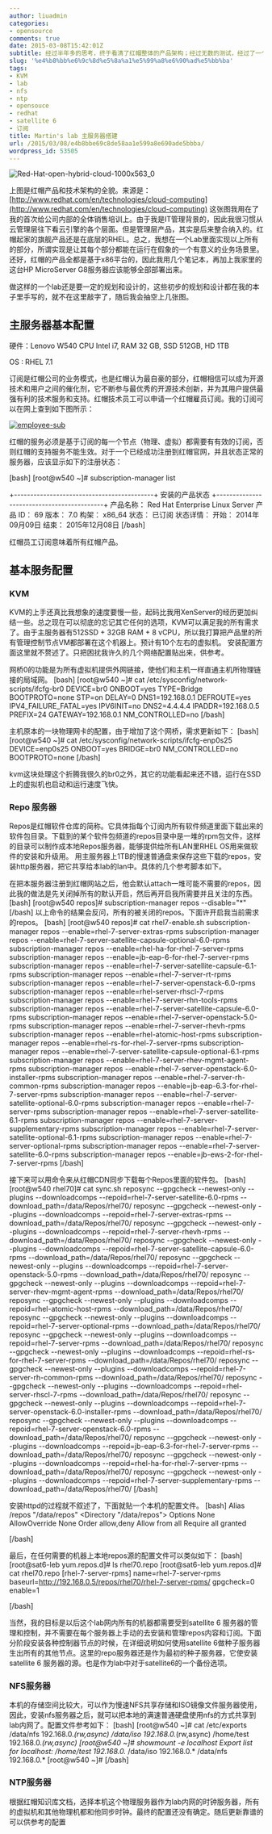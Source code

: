 ```yaml
---
author: liuadmin
categories:
- opensource
comments: true
date: 2015-03-08T15:42:01Z
subtitle: 经过半年多的思考，终于看清了红帽整体的产品架构；经过无数的测试，经过了一个痛苦学习过程，终于可以讲讲红帽的技术架构了。下面将用一些列文章整理一下，我目前所消化吸收的部分。顺便也对这一段的工作做一个小节。先看看红帽的整体技术架构。
slug: '%e4%b8%bb%e6%9c%8d%e5%8a%a1%e5%99%a8%e6%90%ad%e5%bb%ba'
tags:
- KVM
- lab
- nfs
- ntp
- opensouce
- redhat
- satellite 6
- 订阅
title: Martin's lab 主服务器搭建
url: /2015/03/08/e4b8bbe69c8de58aa1e599a8e690ade5bbba/
wordpress_id: 53505
---
```


![Red-Hat-open-hybrid-cloud-1000x563_0](http://7bv9gn.com1.z0.glb.clouddn.com/wp-content/uploads/2015/05/Red-Hat-open-hybrid-cloud-1000x563_0.png)

上图是红帽产品和技术架构的全貌。来源是：[http://www.redhat.com/en/technologies/cloud-computing](http://www.redhat.com/en/technologies/cloud-computing) 这张图我用在了我的首次给公司内部的全体销售培训上。由于我是IT管理背景的，因此我很习惯从云管理层往下看云引擎的各个层面。但是管理层产品，其实是后来整合纳入的。红帽起家的旗舰产品还是在底层的RHEL。总之，我想在一个Lab里面实现以上所有的部分，所谓实现是让其每个部分都能在运行在假象的一个有意义的业务场景里。还好，红帽的产品全都是基于x86平台的，因此我用几个笔记本，再加上我家里的这台HP MicroServer G8服务器应该能够全部部署出来。

做这样的一个lab还是要一定的规划和设计的，这些初步的规划和设计都在我的本子里手写的，就不在这里敲字了，随后我会抽空上几张图。


## 主服务器基本配置


硬件：Lenovo W540 CPU Intel i7, RAM 32 GB, SSD 512GB, HD 1TB

OS : RHEL 7.1

订阅是红帽公司的业务模式，也是红帽认为最自豪的部分，红帽相信可以成为开源技术和用户之间的催化剂，它不断参与最优秀的开源技术创新，并为其用户提供最强有利的技术服务和支持。红帽技术员工可以申请一个红帽雇员订阅。我的订阅可以在网上查到如下图所示：

[![employee-sub](http://7bv9gn.com1.z0.glb.clouddn.com/wp-content/uploads/2015/03/employee-sub-520x295.png)](http://7bv9gn.com1.z0.glb.clouddn.com/wp-content/uploads/2015/03/employee-sub.png)

红帽的服务必须是基于订阅的每一个节点（物理、虚拟）都需要有有效的订阅，否则红帽的支持服务不能生效。对于一个已经成功注册到红帽官网，并且状态正常的服务器，应该显示如下的注册状态：

[bash]
[root@w540 ~]# subscription-manager list

+-------------------------------------------+
安装的产品状态
+-------------------------------------------+
产品名称： Red Hat Enterprise Linux Server
产品 ID： 69
版本： 7.0
构架： x86_64
状态： 已订阅
状态详情：
开始： 2014年09月09日
结束： 2015年12月08日
[/bash]

红帽员工订阅意味着所有红帽产品。


## 基本服务配置




### KVM


KVM的上手还真比我想象的速度要慢一些，起码比我用XenServer的经历更加纠结一些。总之现在可以彻底的忘记其它任何的选项，KVM可以满足我的所有需求了。由于主服务器有512SSD + 32GB RAM + 8 vCPU，所以我打算把产品里的所有管理控制节点VM都部署在这个机器上。预计有10个左右的虚拟机。
安装配置方面这里就不赘述了。只把困扰我许久的几个网络配置贴出来，供参考。

网桥0的功能是为所有虚拟机提供外网链接，使他们和主机一样直通主机所物理链接的局域网。
[bash]
[root@w540 ~]# cat /etc/sysconfig/network-scripts/ifcfg-br0
DEVICE=br0
ONBOOT=yes
TYPE=Bridge
BOOTPROTO=none
STP=on
DELAY=0
DNS1=192.168.0.1
DEFROUTE=yes
IPV4_FAILURE_FATAL=yes
IPV6INIT=no
DNS2=4.4.4.4
IPADDR=192.168.0.5
PREFIX=24
GATEWAY=192.168.0.1
NM_CONTROLLED=no
[/bash]

主机原本的一块物理网卡的配置，由于增加了这个网桥，需求更新如下：
[bash]
[root@w540 ~]# cat /etc/sysconfig/network-scripts/ifcfg-enp0s25
DEVICE=enp0s25
ONBOOT=yes
BRIDGE=br0
NM_CONTROLLED=no
BOOTPROTO=none
[/bash]

kvm这块处理这个折腾我很久的br0之外，其它的功能看起来还不错，运行在SSD上的虚拟机也启动和运行速度飞快。


### Repo 服务器


Repos是红帽软件仓库的简称。它具体指每个订阅内所有软件频道里面下载出来的软件包目录。下载到的某个软件包频道的repos目录中是一堆的rpm包文件，这样的目录可以制作成本地Repos服务器，能够提供给所有LAN里RHEL OS用来做软件的安装和升级用。
用主服务器上1TB的慢速普通盘来保存这些下载的repos，安装http服务器，把它共享给本lab的lan中。具体的几个参考脚本如下。

在把本服务器注册到红帽网站之后，他会默认attach一堆可能不需要的repos，因此我的做法是先关闭掉所有的默认开启，然后再开启我所需要并且关注的东西。
[bash]
[root@w540 repos]# subscription-manager repos --disable="*"
[/bash]
以上命令的结果会反问，所有的被关闭的repos。下面许开启我当前需求的repos。
[bash]
[root@w540 repos]# cat rhel7-enable.sh
subscription-manager repos --enable=rhel-7-server-extras-rpms
subscription-manager repos --enable=rhel-7-server-satellite-capsule-optional-6.0-rpms
subscription-manager repos --enable=rhel-ha-for-rhel-7-server-rpms
subscription-manager repos --enable=jb-eap-6-for-rhel-7-server-rpms
subscription-manager repos --enable=rhel-7-server-satellite-capsule-6.1-rpms
subscription-manager repos --enable=rhel-7-server-rt-rpms
subscription-manager repos --enable=rhel-7-server-openstack-6.0-rpms
subscription-manager repos --enable=rhel-server-rhscl-7-rpms
subscription-manager repos --enable=rhel-7-server-rhn-tools-rpms
subscription-manager repos --enable=rhel-7-server-satellite-capsule-6.0-rpms
subscription-manager repos --enable=rhel-7-server-openstack-5.0-rpms
subscription-manager repos --enable=rhel-7-server-rhevh-rpms
subscription-manager repos --enable=rhel-atomic-host-rpms
subscription-manager repos --enable=rhel-rs-for-rhel-7-server-rpms
subscription-manager repos --enable=rhel-7-server-satellite-capsule-optional-6.1-rpms
subscription-manager repos --enable=rhel-7-server-rhev-mgmt-agent-rpms
subscription-manager repos --enable=rhel-7-server-openstack-6.0-installer-rpms
subscription-manager repos --enable=rhel-7-server-rh-common-rpms
subscription-manager repos --enable=jb-eap-6.3-for-rhel-7-server-rpms
subscription-manager repos --enable=rhel-7-server-satellite-optional-6.0-rpms
subscription-manager repos --enable=rhel-7-server-rpms
subscription-manager repos --enable=rhel-7-server-satellite-6.1-rpms
subscription-manager repos --enable=rhel-7-server-supplementary-rpms
subscription-manager repos --enable=rhel-7-server-satellite-optional-6.1-rpms
subscription-manager repos --enable=rhel-7-server-optional-rpms
subscription-manager repos --enable=rhel-7-server-satellite-6.0-rpms
subscription-manager repos --enable=jb-ews-2-for-rhel-7-server-rpms
[/bash]

接下来可以用命令来从红帽CDN同步下载每个Repos里面的软件包。
[bash]
[root@w540 rhel70]# cat sync.sh
reposync --gpgcheck --newest-only --plugins --downloadcomps --repoid=rhel-7-server-satellite-6.0-rpms --download_path=/data/Repos/rhel70/
reposync --gpgcheck --newest-only --plugins --downloadcomps --repoid=rhel-7-server-extras-rpms --download_path=/data/Repos/rhel70/
reposync --gpgcheck --newest-only --plugins --downloadcomps --repoid=rhel-7-server-rhevh-rpms --download_path=/data/Repos/rhel70/
reposync --gpgcheck --newest-only --plugins --downloadcomps --repoid=rhel-7-server-satellite-capsule-6.0-rpms --download_path=/data/Repos/rhel70/
reposync --gpgcheck --newest-only --plugins --downloadcomps --repoid=rhel-7-server-openstack-5.0-rpms --download_path=/data/Repos/rhel70/
reposync --gpgcheck --newest-only --plugins --downloadcomps --repoid=rhel-7-server-rhev-mgmt-agent-rpms --download_path=/data/Repos/rhel70/
reposync --gpgcheck --newest-only --plugins --downloadcomps --repoid=rhel-atomic-host-rpms --download_path=/data/Repos/rhel70/
reposync --gpgcheck --newest-only --plugins --downloadcomps --repoid=rhel-7-server-optional-rpms --download_path=/data/Repos/rhel70/
reposync --gpgcheck --newest-only --plugins --downloadcomps --repoid=rhel-7-server-rpms --download_path=/data/Repos/rhel70/
reposync --gpgcheck --newest-only --plugins --downloadcomps --repoid=rhel-rs-for-rhel-7-server-rpms --download_path=/data/Repos/rhel70/
reposync --gpgcheck --newest-only --plugins --downloadcomps --repoid=rhel-7-server-rh-common-rpms --download_path=/data/Repos/rhel70/
reposync --gpgcheck --newest-only --plugins --downloadcomps --repoid=rhel-server-rhscl-7-rpms --download_path=/data/Repos/rhel70/
reposync --gpgcheck --newest-only --plugins --downloadcomps --repoid=rhel-7-server-openstack-6.0-installer-rpms --download_path=/data/Repos/rhel70/
reposync --gpgcheck --newest-only --plugins --downloadcomps --repoid=rhel-7-server-openstack-6.0-rpms --download_path=/data/Repos/rhel70/
reposync --gpgcheck --newest-only --plugins --downloadcomps --repoid=jb-eap-6.3-for-rhel-7-server-rpms --download_path=/data/Repos/rhel70/
reposync --gpgcheck --newest-only --plugins --downloadcomps --repoid=rhel-ha-for-rhel-7-server-rpms --download_path=/data/Repos/rhel70/
reposync --gpgcheck --newest-only --plugins --downloadcomps --repoid=rhel-7-server-supplementary-rpms --download_path=/data/Repos/rhel70/
[/bash]

安装httpd的过程就不叙述了，下面就贴一个本机的配置文件。
[bash]
Alias /repos "/data/repos"
<Directory "/data/repos">
Options None
AllowOverride None
Order allow,deny
Allow from all
Require all granted

[/bash]

最后，在任何需要的机器上本地repos源的配置文件可以类似如下：
[bash]
[root@sat6-leb yum.repos.d]# ls
rhel70.repo
[root@sat6-leb yum.repos.d]# cat rhel70.repo
[rhel-7-server-rpms]
name=rhel-7-server-rpms
baseurl=http://192.168.0.5/repos/rhel70/rhel-7-server-rpms/
gpgcheck=0
enable=1

[/bash]

当然，我的目标是以后这个lab网内所有的机器都需要受到satellite 6 服务器的管理和控制，并不需要在每个服务器上手动的去安装和管理repos内容和订阅。下面分阶段安装各种控制器节点的时候，在详细说明如何使用satellite 6做种子服务器生出所有的其他节点。这里的repo服务器还是作为最初的种子服务器，它使安装satellite 6 服务器的源。也是作为lab中对于satellite6的一个备份选项。


### NFS服务器


本机的存储空间比较大，可以作为慢速NFS共享存储和ISO镜像文件服务器使用，因此，安装nfs服务器之后，就可以把本地的满速普通硬盘使用nfs的方式共享到lab内网了。配置文件参考如下：
[bash]
[root@w540 ~]# cat /etc/exports
/data/nfs 192.168.0.*(rw,async)
/data/iso 192.168.0.*(rw,async)
/home/test 192.168.0.*(rw,async)
[root@w540 ~]# showmount -e localhost
Export list for localhost:
/home/test 192.168.0.*
/data/iso 192.168.0.*
/data/nfs 192.168.0.*
[root@w540 ~]#
[/bash]


### NTP服务器


根据红帽知识库文档，选择本机这个物理服务器作为lab内网的时钟服务器，所有的虚拟机和其他物理机都和他同步时钟。最终的配置还没有确定。随后更新靠谱的可以供参考的配置
